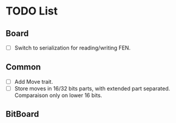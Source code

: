 # TODO List

## Board

- [ ] Switch to serialization for reading/writing FEN.

## Common

- [ ] Add Move trait.
- [ ] Store moves in 16/32 bits parts, with extended part separated. Comparaison only on lower 16 bits.

## BitBoard
